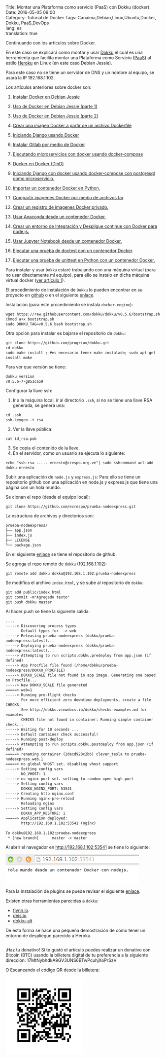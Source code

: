 Title: Montar una Plataforma como servicio (PaaS) con Dokku (docker).  
Date: 2016-05-05 09:00  
Category: Tutorial de Docker 
Tags: Canaima,Debian,Linux,Ubuntu,Docker, Dokku, PaaS,DevOps  
lang: es  
translation: true


Continuando con los artículos sobre Docker.

En este caso se explicará como montar y usar [Dokku](https://github.com/dokku/dokku) el cual es una herramienta que facilita montar una Plataforma como Servicio ([PaaS](https://es.wikipedia.org/wiki/Computaci%C3%B3n_en_la_nube#Plataforma_como_servicio)) al estilo [Heroku](https://www.heroku.com/) en Linux (en este caso Debian Jessie).

Para este caso no se tiene un servidor de DNS y un nombre al equipo, se usará la IP 192.168.1.102.

Los artículos anteriores sobre docker son:  
1. [Instalar Docker en Debian Jessie](https://www.seraph.to/instalar-docker-en-debian-jessie.html)  

2. [Uso de Docker en Debian Jessie (parte 1)](https://www.seraph.to/uso-de-docker-en-debian-jessie-parte-1.html)  

3. [Uso de Docker en Debian Jessie (parte 2)](https://www.seraph.to/uso-de-docker-en-debian-jessie-parte-2.html)  

4. [Crear una imagen Docker a partir de un archivo Dockerfile](https://www.seraph.to/crear-una-imagen-docker-a-partir-de-un-archivo-dockerfile.html)  

5. [Iniciando Django usando Docker](https://www.seraph.to/iniciando-django-usando-docker.html)  

6. [Instalar Gitlab por medio de Docker](https://www.seraph.to/instalar-gitlab-por-medio-de-docker.html)  

7. [Ejecutando microservicios con docker usando docker-compose](https://www.seraph.to/ejecutando-micros-servicios-con-docker-usando-docker-compose.html)  

8. [Docker en Docker (DinD)](https://www.seraph.to/docker-en-docker-dind.html)

9. [Iniciando Django con docker usando docker-compose con postgresql como microservicio.](https://www.seraph.to/iniciando-django-con-docker-usando-docker-compose-con-postgresql-como-microservicio.html)

10. [Importar un contenedor Docker en Python.](https://www.seraph.to/importar-un-contenedor-docker-en-python.html#importar-un-contenedor-docker-en-python) 

11. [Compartir imagenes Docker por medio de archivos tar](https://www.seraph.to/compartir-imagenes-docker-por-medio-de-archivos-tar.html#compartir-imagenes-docker-por-medio-de-archivos-tar).

12. [Crear un registro de imagenes Docker privado.](https://www.seraph.to/crear-un-registro-de-imagenes-docker-privado.html#crear-un-registro-de-imagenes-docker-privado)

13. [Usar Anaconda desde un contenedor Docker.](https://www.seraph.to/usar-anaconda-desde-un-contenedor-docker.html#usar-anaconda-desde-un-contenedor-docker)  

14. [Crear un entorno de Integración y Despligue continue con Docker para node.js.](https://www.seraph.to/crear-un-entorno-de-integracion-y-despligue-continue-con-docker-para-nodejs.html#crear-un-entorno-de-integracion-y-despligue-continue-con-docker-para-nodejs)  

15. [Usar Jupyter Notebook desde un contenedor Docker.](https://www.seraph.to/usar-jupyter-notebook-desde-un-contenedor-de-docker.html#usar-jupyter-notebook-desde-un-contenedor-de-docker)  

16. [Ejecutar una prueba de doctest con un contenedor Docker](https://www.seraph.to/ejecutar-una-prueba-de-doctest-con-un-contenedor-docker.html#ejecutar-una-prueba-de-doctest-con-un-contenedor-docker).

17. [Ejecutar una prueba de unittest en Python con un contenedor Docker.](https://www.seraph.to/ejecutar-una-prueba-de-unittest-en-python-con-un-contenedor-docker.html#ejecutar-una-prueba-de-unittest-en-python-con-un-contenedor-docker) 


Para instalar y usar `Dokku` estaré trabajando con una máquina virtual (para no usar directamente mí equipo), para ello se instalo en dicha máquina virtual docker ([ver artículo 1](http://blog.crespo.org.ve/2015/12/instalar-docker-en-debian-jessie.html)).

El procedimiento de instalación de `Dokku` lo pueden encontrar en su proyecto en [github](https://github.com/dokku/dokku) o en el siguiente [enlace](http://dokku.viewdocs.io/dokku/getting-started/advanced-installation/).

Instalación (para este procedimiento se instala `docker-engine`):
```
wget https://raw.githubusercontent.com/dokku/dokku/v0.5.6/bootstrap.sh
chmod a+x bootstrap.sh
sudo DOKKU_TAG=v0.5.6 bash bootstrap.sh
```
Otra opción para instalar es bajarse el repositorio de `dokku`:
```
git clone https://github.com/progrium/dokku.git
cd dokku
sudo make install ; #es necesario tener make instalado; sudo apt-get install make
```

Para ver que versión se tiene:
```
dokku version
v0.5.6-7-g851ca59
```

Configurar la llave ssh:  
1. Ir a la máquina local, ir al directorio `.ssh`, si no se tiene una llave RSA generada, se genera una:  
```
cd .ssh
ssh-keygen -t rsa
```  
2. Ver la llave pública:
```
cat id_rsa.pub
```  
3. Se copia el contenido de la llave.  
4. En el servidor, como un usuario se ejecuta lo siguiente:  
```
echo "ssh-rsa ..... ernesto@crespo.org.ve"| sudo sshcommand acl-add dokku ernesto
```

Subir una aplicación de `node.js` y `express.js`:
Para ello se tiene un repositorio github con una aplicación en node.js y express.js que tiene una página con un hola mundo.

Se clonan el repo (desde el equipo local):
```
git clone https://github.com/ecrespo/prueba-nodeexpress.git
```

La estructura de archivos y directorios son:
```
prueba-nodeexpress/
├── app.json
├── index.js
├── LICENSE
└── package.json
```

En el siguiente [enlace](https://github.com/ecrespo/prueba-nodeexpress) se tiene el repositorio de github.

Se agrega el repo remoto de `dokku` (192.168.1.102):
```
git remote add dokku dokku@192.168.1.102:prueba-nodeexpress
```
Se modifica el archivo `index.html`, y se sube al repositorio de `dokku`:
```
git add public/index.html 
git commit -m"Agregado texto" 
git push dokku master 
```
Al hacer push se tiene la siguiente salida:
```
....
-----> Discovering process types
       Default types for  -> web
-----> Releasing prueba-nodeexpress (dokku/prueba-nodeexpress:latest)...
-----> Deploying prueba-nodeexpress (dokku/prueba-nodeexpress:latest)...
-----> Attempting to run scripts.dokku.predeploy from app.json (if defined)
-----> App Procfile file found (/home/dokku/prueba-nodeexpress/DOKKU_PROCFILE)
-----> DOKKU_SCALE file not found in app image. Generating one based on Procfile...
-----> New DOKKU_SCALE file generated
=====> web=1
-----> Running pre-flight checks
       For more efficient zero downtime deployments, create a file CHECKS.
       See http://dokku.viewdocs.io/dokku/checks-examples.md for examples
       CHECKS file not found in container: Running simple container check...
-----> Waiting for 10 seconds ...
-----> Default container check successful!
-----> Running post-deploy
-----> Attempting to run scripts.dokku.postdeploy from app.json (if defined)
=====> renaming container (2dacd928c2bb) clever_tesla to prueba-nodeexpress.web.1
=====> no global VHOST set. disabling vhost support
-----> Setting config vars
       NO_VHOST: 1
-----> no nginx port set. setting to random open high port
-----> Setting config vars
       DOKKU_NGINX_PORT: 53541
-----> Creating http nginx.conf
-----> Running nginx-pre-reload
       Reloading nginx
-----> Setting config vars
       DOKKU_APP_RESTORE: 1
=====> Application deployed:
       http://192.168.1.102:53541 (nginx)

To dokku@192.168.1.102:prueba-nodeexpress
 * [new branch]      master -> master

```
Al abrir el navegador en http://192.168.1.102:53541 se tiene lo siguiente:


![](./images/montarunaplataformacomoserviciopaascondokkudocker-1.png)


Para la instalación de plugins se puede revisar el siguiente [enlace](http://dokku.viewdocs.io/dokku/community/plugins/).

Existen otras herramientas parecidas a `dokku`:

- [flynn.io](https://flynn.io/).  
- [deis.io](https://azure.microsoft.com/en-us/services/kubernetes-service/).  
- [dokku-alt](https://github.com/dokku-alt/dokku-alt)

De esta forma se hace una pequeña demostración de como tener un entorno de despliegue parecido a Heroku.



##  ##
¡Haz tu donativo!
Si te gustó el artículo puedes realizar un donativo con Bitcoin (BTC)
usando la billetera digital de tu preferencia a la siguiente
dirección: 17MtNybhdkA9GV3UNS6BTwPcuhjXoPrSzV

O Escaneando el código QR desde la billetera:

![17MtNybhdkA9GV3UNS6BTwPcuhjXoPrSzV](./images/17MtNybhdkA9GV3UNS6BTwPcuhjXoPrSzV.png)
